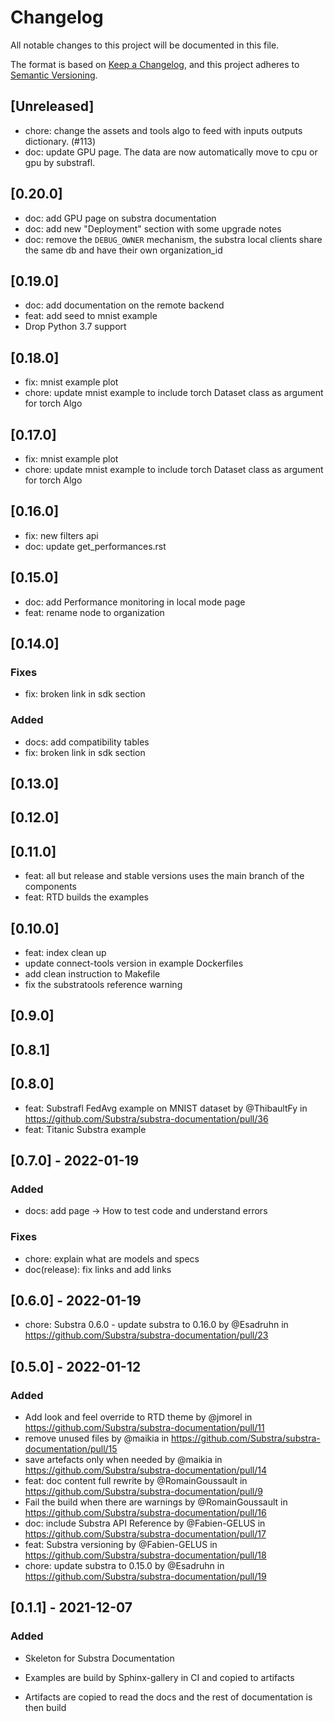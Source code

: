 # Changelog

All notable changes to this project will be documented in this file.

The format is based on [Keep a Changelog](https://keepachangelog.com/en/1.0.0/),
and this project adheres to [Semantic Versioning](https://semver.org/spec/v2.0.0.html).

## [Unreleased]

* chore: change the assets and tools algo to feed with inputs outputs dictionary. (#113)
* doc: update GPU page. The data are now automatically move to cpu or gpu by substrafl.

## [0.20.0]

* doc: add GPU page on substra documentation
* doc: add new "Deployment" section with some upgrade notes
* doc: remove the `DEBUG_OWNER` mechanism, the substra local clients share the same db and have their own organization_id

## [0.19.0]

* doc: add documentation on the remote backend
* feat: add seed to mnist example
* Drop Python 3.7 support

## [0.18.0]

* fix: mnist example plot
* chore: update mnist example to include torch Dataset class as argument for torch Algo

## [0.17.0]

* fix: mnist example plot
* chore: update mnist example to include torch Dataset class as argument for torch Algo

## [0.16.0]

* fix: new filters api
* doc: update get_performances.rst

## [0.15.0]

* doc: add Performance monitoring in local mode page
* feat: rename node to organization

## [0.14.0]

### Fixes

* fix: broken link in sdk section

### Added

* docs: add compatibility tables
* fix: broken link in sdk section

## [0.13.0]

## [0.12.0]

## [0.11.0]

* feat: all but release and stable versions uses the main branch of the components
* feat: RTD builds the examples

## [0.10.0]

* feat: index clean up
* update connect-tools version in example Dockerfiles
* add clean instruction to Makefile
* fix the substratools reference warning

## [0.9.0]

## [0.8.1]

## [0.8.0]

* feat: Substrafl FedAvg example on MNIST dataset by @ThibaultFy in <https://github.com/Substra/substra-documentation/pull/36>
* feat: Titanic Substra example

## [0.7.0] - 2022-01-19

### Added

* docs: add page -> How to test code and understand errors

### Fixes

* chore: explain what are models and specs
* doc(release): fix links and add links

## [0.6.0] - 2022-01-19

* chore: Substra 0.6.0 - update substra to 0.16.0 by @Esadruhn in <https://github.com/Substra/substra-documentation/pull/23>

## [0.5.0] - 2022-01-12

### Added

* Add look and feel override to RTD theme by @jmorel in <https://github.com/Substra/substra-documentation/pull/11>
* remove unused files by @maikia in <https://github.com/Substra/substra-documentation/pull/15>
* save artefacts only when needed by @maikia in <https://github.com/Substra/substra-documentation/pull/14>
* feat: doc content full rewrite by @RomainGoussault in <https://github.com/Substra/substra-documentation/pull/9>
* Fail the build when there are warnings by @RomainGoussault in <https://github.com/Substra/substra-documentation/pull/16>
* doc:  include Substra API Reference by @Fabien-GELUS in <https://github.com/Substra/substra-documentation/pull/17>
* feat: Substra versioning by @Fabien-GELUS in <https://github.com/Substra/substra-documentation/pull/18>
* chore: update substra to 0.15.0 by @Esadruhn in <https://github.com/Substra/substra-documentation/pull/19>

## [0.1.1] - 2021-12-07

### Added

* Skeleton for Substra Documentation

* Examples are build by Sphinx-gallery in CI and copied to artifacts
* Artifacts are copied to read the docs and the rest of documentation is then build
